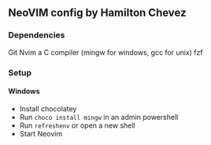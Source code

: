 ## NeoVIM config by Hamilton Chevez

### Dependencies
Git
Nvim
a C compiler (mingw for windows, gcc for unix)
fzf


### Setup
#### Windows
- Install chocolatey
- Run `choco install mingw` in an admin powershell
- Run `refreshenv` or open a new shell
- Start Neovim

